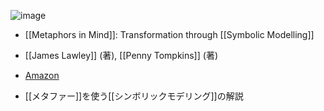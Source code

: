 
![image](https://gyazo.com/956fff9fe92ad949ad67fec0608a71da/thumb/1000)
- [[Metaphors in Mind]]: Transformation through [[Symbolic Modelling]]
- [[James Lawley]]  (著), [[Penny Tompkins]] (著)
- [Amazon](https://amzn.to/2Oql9AX)

- [[メタファー]]を使う[[シンボリックモデリング]]の解説
